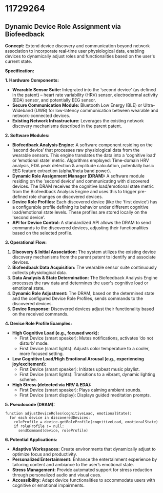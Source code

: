 # 11729264

## Dynamic Device Role Assignment via Biofeedback

**Concept:** Extend device discovery and communication beyond network association to incorporate real-time user physiological data, enabling devices to dynamically adjust roles and functionalities based on the user's current state.

**Specification:**

**1. Hardware Components:**

*   **Wearable Sensor Suite:** Integrated into the ‘second device’ (as defined in the patent) – heart rate variability (HRV) sensor, electrodermal activity (EDA) sensor, and potentially EEG sensor.
*   **Secure Communication Module:** Bluetooth Low Energy (BLE) or Ultra-Wideband (UWB) for low-latency communication between wearable and network-connected devices.
*   **Existing Network Infrastructure:** Leverages the existing network discovery mechanisms described in the parent patent.

**2. Software Modules:**

*   **Biofeedback Analysis Engine:**  A software component residing on the ‘second device’ that processes raw physiological data from the wearable sensors. This engine translates the data into a ‘cognitive load’ or ‘emotional state’ metric.  Algorithms employed: Time-domain HRV analysis, EDA peak detection & amplitude calculation, potentially basic EEG feature extraction (alpha/theta band power).
*   **Dynamic Role Assignment Manager (DRAM):**  A software module residing on the ‘second device’ and communicating with discovered devices. The DRAM receives the cognitive load/emotional state metric from the Biofeedback Analysis Engine and uses this to trigger pre-defined role changes on discovered devices.
*   **Device Role Profiles:**  Each discovered device (like the ‘first device’) has a configurable profile defining its behavior under different cognitive load/emotional state levels. These profiles are stored locally on the 'second device'.
*   **API for Device Control:** A standardized API allows the DRAM to send commands to the discovered devices, adjusting their functionalities based on the selected profile.

**3. Operational Flow:**

1.  **Discovery & Initial Association:** The system utilizes the existing device discovery mechanisms from the parent patent to identify and associate devices.
2.  **Biofeedback Data Acquisition:** The wearable sensor suite continuously collects physiological data.
3.  **Data Analysis & State Determination:** The Biofeedback Analysis Engine processes the raw data and determines the user's cognitive load or emotional state.
4.  **Dynamic Role Adjustment:** The DRAM, based on the determined state and the configured Device Role Profiles, sends commands to the discovered devices.
5.  **Device Response:** Discovered devices adjust their functionality based on the received commands.

**4. Device Role Profile Examples:**

*   **High Cognitive Load (e.g., focused work):**
    *   First Device (smart speaker): Mutes notifications, activates ‘do not disturb’ mode.
    *   First Device (smart lights): Adjusts color temperature to a cooler, more focused setting.
*   **Low Cognitive Load/High Emotional Arousal (e.g., experiencing joy/excitement):**
    *   First Device (smart speaker): Initiates upbeat music playlist.
    *   First Device (smart lights): Transitions to a vibrant, dynamic lighting scheme.
*   **High Stress (detected via HRV & EDA):**
    *   First Device (smart speaker): Plays calming ambient sounds.
    *   First Device (smart display): Displays guided meditation prompts.

**5. Pseudocode (DRAM):**

```
function adjustDeviceRoles(cognitiveLoad, emotionalState):
  for each device in discoveredDevices:
    roleProfile = device.getRoleProfile(cognitiveLoad, emotionalState)
    if roleProfile != null:
      sendCommand(device, roleProfile)
```

**6. Potential Applications:**

*   **Adaptive Workspaces:** Create environments that dynamically adjust to optimize focus and productivity.
*   **Personalized Entertainment:** Enhance the entertainment experience by tailoring content and ambiance to the user’s emotional state.
*   **Stress Management:** Provide automated support for stress reduction through personalized audio and visual cues.
*   **Accessibility:** Adapt device functionalities to accommodate users with cognitive or emotional impairments.